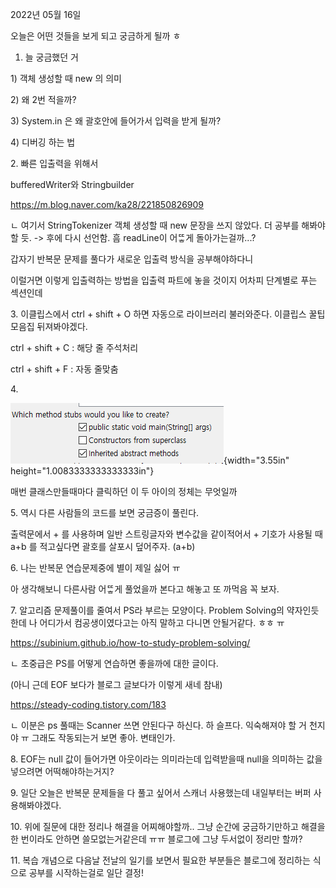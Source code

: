 2022년 05월 16일

오늘은 어떤 것들을 보게 되고 궁금하게 될까 ㅎ

1.  늘 궁금했던 거

1\) 객체 생성할 때 new 의 의미

2\) 왜 2번 적을까?

3\) System.in 은 왜 괄호안에 들어가서 입력을 받게 될까?

4\) 디버깅 하는 법

2\. 빠른 입출력을 위해서

bufferedWriter와 Stringbuilder

<https://m.blog.naver.com/ka28/221850826909>

ㄴ 여기서 StringTokenizer 객체 생성할 때 new 문장을 쓰지 않았다. 더
공부를 해봐야 할 듯. -\> 후에 다시 선언함. 흠 readLine이 어ᄄᅠᇂ게
돌아가는걸까\...?

갑자기 반복문 문제를 풀다가 새로운 입출력 방식을 공부해야하다니

이럴거면 이렇게 입출력하는 방법을 입출력 파트에 놓을 것이지 어차피
단계별로 푸는 섹션인데

3\. 이클립스에서 ctrl + shift + O 하면 자동으로 라이브러리 불러와준다.
이클립스 꿀팁 모음집 뒤져봐야겠다.

ctrl + shift + C : 해당 줄 주석처리

ctrl + shift + F : 자동 줄맞춤

4\.

![](vertopal_2e3a21e152c342ff90f766f2be3a4ec5/media/image1.png){width="3.55in"
height="1.0083333333333333in"}

매번 클래스만들때마다 클릭하던 이 두 아이의 정체는 무엇일까

5\. 역시 다른 사람들의 코드를 보면 궁금증이 풀린다.

출력문에서 + 를 사용하며 일반 스트링글자와 변수값을 같이적어서 + 기호가
사용될 때 a+b 를 적고싶다면 괄호를 살포시 덮어주자. (a+b)

6\. 나는 반복문 연습문제중에 별이 제일 싫어 ㅠ

아 생각해보니 다른사람 어ᄄᅠᇂ게 풀었을까 본다고 해놓고 또 까먹음 꼭
보자.

7\. 알고리즘 문제풀이를 줄여서 PS라 부르는 모양이다. Problem Solving의
약자인듯한데 나 어디가서 컴공생이였다고는 아직 말하고 다니면 안될거같다.
ㅎㅎ ㅠ

<https://subinium.github.io/how-to-study-problem-solving/>

ㄴ 초중급은 PS를 어떻게 연습하면 좋을까에 대한 글이다.

(아니 근데 EOF 보다가 블로그 글보다가 이렇게 새네 참내)

<https://steady-coding.tistory.com/183>

ㄴ 이분은 ps 풀때는 Scanner 쓰면 안된다구 하신다. 하 슬프다. 익숙해져야
할 거 천지야 ㅠ 그래도 작동되는거 보면 좋아. 변태인가.

8\. EOF는 null 값이 들어가면 아웃이라는 의미라는데 입력받을때 null을
의미하는 값을 넣으려면 어떡해야하는거지?

9\. 일단 오늘은 반복문 문제들을 다 풀고 싶어서 스캐너 사용했는데
내일부터는 버퍼 사용해봐야겠다.

10\. 위에 질문에 대한 정리나 해결을 어찌해야할까.. 그냥 순간에
궁금하기만하고 해결을 한 번이라도 안하면 쓸모없는거같은데 ㅠㅠ 블로그에
그냥 두서없이 정리만 할까?

11\. 복습 개념으로 다음날 전날의 일기를 보면서 필요한 부분들은 블로그에
정리하는 식으로 공부를 시작하는걸로 일단 결정!
